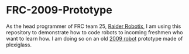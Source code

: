 # FRC-2009-Prototype
As the head programmer of FRC team 25, [Raider Robotix](www.raiderrobotix.org), I am using this repository to demonstrate how to code robots to incoming freshmen who want to learn how. 
I am doing so on an old [2009 robot](https://www.youtube.com/watch?v=ldJLMVWIqCw&feature=youtu.be) prototype made of plexiglass.
